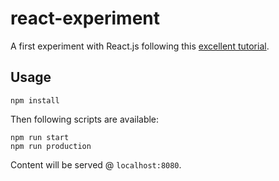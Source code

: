 # react-experiment

A first experiment with React.js following this [excellent tutorial](http://courses.reactjsprogram.com/courses/reactjsfundamentals).

## Usage

```
npm install
```
Then following scripts are available:
```
npm run start
npm run production
```

Content will be served @ `localhost:8080`.
